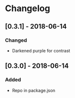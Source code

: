 # Changelog

## [0.3.1] - 2018-06-14

### Changed

- Darkened purple for contrast

## [0.3.0] - 2018-06-14

### Added

- Repo in package.json
